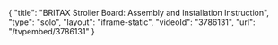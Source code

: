 {
    "title": "BRITAX Stroller Board: Assembly and Installation Instruction",
    "type": "solo",
    "layout": "iframe-static",
    "videoId": "3786131",
    "url": "\/tvpembed\/3786131"
}